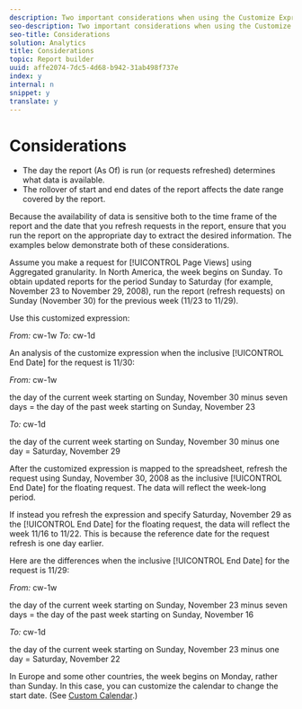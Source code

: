```yaml
---
description: Two important considerations when using the Customize Expression to set the date range 
seo-description: Two important considerations when using the Customize Expression to set the date range 
seo-title: Considerations
solution: Analytics
title: Considerations
topic: Report builder
uuid: affe2074-7dc5-4d68-b942-31ab498f737e
index: y
internal: n
snippet: y
translate: y
---
```


# Considerations


* The day the report (As Of) is run (or requests refreshed) determines what data is available.
* The rollover of start and end dates of the report affects the date range covered by the report.


Because the availability of data is sensitive both to the time frame of the report and the date that you refresh requests in the report, ensure that you run the report on the appropriate day to extract the desired information. The examples below demonstrate both of these considerations. 

Assume you make a request for [!UICONTROL  Page Views] using Aggregated granularity. In North America, the week begins on Sunday. To obtain updated reports for the period Sunday to Saturday (for example, November 23 to November 29, 2008), run the report (refresh requests) on Sunday (November 30) for the previous week (11/23 to 11/29). 

Use this customized expression: 

*From:* cw-1w *To:* cw-1d 

An analysis of the customize expression when the inclusive [!UICONTROL  End Date] for the request is 11/30: 

*From:* cw-1w 

the day of the current week starting on Sunday, November 30 minus seven days = the day of the past week starting on Sunday, November 23 

*To:* cw-1d 

the day of the current week starting on Sunday, November 30 minus one day = Saturday, November 29 

After the customized expression is mapped to the spreadsheet, refresh the request using Sunday, November 30, 2008 as the inclusive [!UICONTROL  End Date] for the floating request. The data will reflect the week-long period. 

If instead you refresh the expression and specify Saturday, November 29 as the [!UICONTROL  End Date] for the floating request, the data will reflect the week 11/16 to 11/22. This is because the reference date for the request refresh is one day earlier. 

Here are the differences when the inclusive [!UICONTROL  End Date] for the request is 11/29: 

*From:* cw-1w 

the day of the current week starting on Sunday, November 23 minus seven days = the day of the past week starting on Sunday, November 16 

*To:* cw-1d 

the day of the current week starting on Sunday, November 23 minus one day = Saturday, November 22 

In Europe and some other countries, the week begins on Monday, rather than Sunday. In this case, you can customize the calendar to change the start date. (See [ Custom Calendar](../../../../report_builder_bucket/data_requests/configuring_report_dates/custom_calendar.md#concept_4342A844600048759EEDABD164AC3F5A).) 
